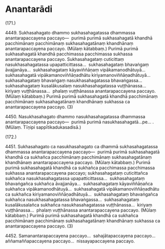 

# Anantarādi







(171.)

4449\. Sukhasahagato dhammo sukhasahagatassa dhammassa anantarapaccayena paccayo—  purimā purimā sukhasahagatā khandhā pacchimānaṃ pacchimānaṃ sukhasahagatānaṃ khandhānaṃ anantarapaccayena paccayo. (Mūlaṃ kātabbaṃ.) Purimā purimā sukhasahagatā khandhā pacchimassa pacchimassa sukhassa anantarapaccayena paccayo. Sukhasahagataṃ cuticittaṃ nasukhasahagatassa upapatticittassa…  sukhasahagataṃ bhavaṅgaṃ āvajjanāya…  sukhasahagataṃ kāyaviññāṇaṃ vipākamanodhātuyā…  sukhasahagatā vipākamanoviññāṇadhātu kiriyamanoviññāṇadhātuyā…  sukhasahagataṃ bhavaṅgaṃ nasukhasahagatassa bhavaṅgassa…  sukhasahagataṃ kusalākusalaṃ nasukhasahagatassa vuṭṭhānassa…  kiriyaṃ vuṭṭhānassa…  phalaṃ vuṭṭhānassa anantarapaccayena paccayo. (Mūlaṃ kātabbaṃ.) Purimā purimā sukhasahagatā khandhā pacchimānaṃ pacchimānaṃ sukhasahagatānaṃ khandhānaṃ sukhassa ca anantarapaccayena paccayo. (3)

4450\. Nasukhasahagato dhammo nasukhasahagatassa dhammassa anantarapaccayena paccayo—  purimā purimā nasukhasahagatā…pe… . (Mūlaṃ. Tīṇipi sappītikadukasadisā.)

(172.)

4451\. Sukhasahagato ca nasukhasahagato ca dhammā sukhasahagatassa dhammassa anantarapaccayena paccayo—  purimā purimā sukhasahagatā khandhā ca sukhañca pacchimānaṃ pacchimānaṃ sukhasahagatānaṃ khandhānaṃ anantarapaccayena paccayo. (Mūlaṃ kātabbaṃ.) Purimā purimā sukhasahagatā khandhā ca sukhañca pacchimassa pacchimassa sukhassa anantarapaccayena paccayo; sukhasahagataṃ cuticittañca sukhañca nasukhasahagatassa upapatticittassa…  sukhasahagataṃ bhavaṅgañca sukhañca āvajjanāya…  sukhasahagataṃ kāyaviññāṇañca sukhañca vipākamanodhātuyā…  sukhasahagatā vipākamanoviññāṇadhātu ca sukhañca kiriyamanoviññāṇadhātuyā…  sukhasahagataṃ bhavaṅgañca sukhañca nasukhasahagatassa bhavaṅgassa…  sukhasahagataṃ kusalākusalañca sukhañca nasukhasahagatassa vuṭṭhānassa…  kiriyaṃ vuṭṭhānassa…  phalaṃ vuṭṭhānassa anantarapaccayena paccayo. (Mūlaṃ kātabbaṃ.) Purimā purimā sukhasahagatā khandhā ca sukhañca pacchimānaṃ pacchimānaṃ sukhasahagatānaṃ khandhānaṃ sukhassa ca anantarapaccayena paccayo. (3)

4452\. Samanantarapaccayena paccayo…  sahajātapaccayena paccayo…  aññamaññapaccayena paccayo…  nissayapaccayena paccayo.



